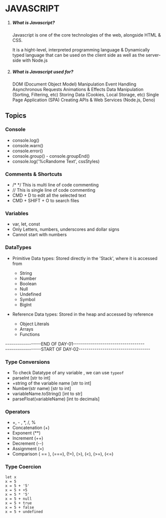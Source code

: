 # JAVASCRIPT

1. ##### What is Javascript?

    Javascript is one of the core technologies of the web, alongside HTML & CSS.

    It is a hight-level, interpreted programming language & Dynamically typed language that can be used on the client side as well as the server-side with Node.js

2. ##### What is Javascript used for?

    DOM (Document Object Model) Manipulation
    Event Handling
    Asynchronous Requests
    Animations & Effects
    Data Manipulation (Sorting, Filtering, etc)
    Storing Data (Cookies, Local Storage, etc)
    Single Page Application (SPA)
    Creating APIs & Web Services (Node.js, Deno)

## Topics

### Console
- console.log()
- console.warn()
- console.error()
- console.group() - console.groupEnd()
- console.log('%cRandome Text', cssStyles)

### Comments & Shortcuts
- /* */ This is multi line of code commenting
- // This is single line of code commenting
- CMD + D to edit all the selected text
- CMD + SHIFT + O to search files

### Variables
- var, let, const
- Only Letters, numbers, underscores and dollar signs
- Cannot start with numbers

### DataTypes
- Primitive Data types: Stored directly in the 'Stack', where it is accessed from
    * String
    * Number
    * Boolean
    * Null
    * Undefined
    * Symbol
    * BigInt

- Reference Data types: Stored in the heap and accessed by reference
    * Object Literals
    * Arrays
    * Functions

------------------END OF DAY-01------------------------------------ 
<br>
------------------START OF DAY-02------------------------------------
### Type Conversions

- To check Datatype of any variable , we can use ```typeof```
- parseInt [str to int]
- +string of the variable name [str to int]
- Number(str name) [str to int]
- variableName.toString() [int to str]
- parseFloat(variableName) [int to decimals]

### Operators

- +, - , *, /, %
- Concatenation (+)
- Exponent (**)
- Increment (++)
- Decrement (--)
- Assignment (=)
- Comparison ( == ), (===), (!=), (>), (<), (>=), (<=)

### Type Coercion

```
let x
x = 5
x = 5 + '5'
x = 5 + +5
x = 5 * '5'
x = 5 + null
x = 5 + true
x = 5 + false
x = 5 + undefined
```
